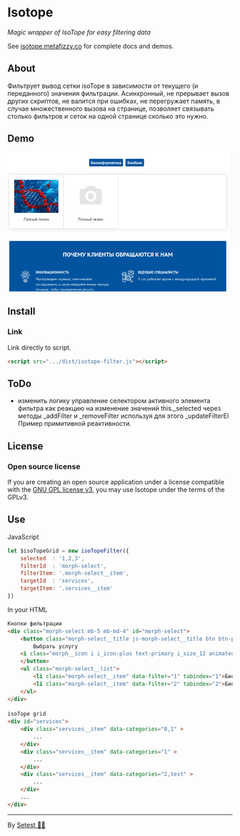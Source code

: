 # Isotope

_Magic wrapper of IsoTope for easy filtering data_

See [isotope.metafizzy.co](https://isotope.metafizzy.co) for complete docs and demos.

## About

Фильтрует вывод сетки isoTope в зависимости от текущего (и переданного) значения фильтрации.
Асинхронный, не прерывает вызов других скриптов, не валится при ошибках, не перегружает память,
в случае множественного вызова на странице, позволяет связывать столько фильтров и сеток на одной странице
сколько это нужно.

## Demo

![Filtering isotope](images/demo.gif)

## Install

### Link

Link directly to script.

``` html
<script src=".../dist/isotope-filter.js"></script>
```

## ToDo

- изменить логику управление селектором активного элемента фильтра как реакцию на
  изменение значений this._selected через методы _addFilter и _removeFilter используя для этого _updateFilterEl
  Пример примитивной реактивности.

## License

### Open source license

If you are creating an open source application under a license compatible with the [GNU GPL license v3](https://www.gnu.org/licenses/gpl-3.0.html), you may use Isotope under the terms of the GPLv3.

## Use

JavaScript

``` js
let $isoTopeGrid = new isoTopeFilter({
    selected  : '1,2,3',
    filterId  : 'morph-select',
    filterItem: '.morph-select__item',
    targetId  : 'services',
    targetItem: '.services__item'
})
```

In your HTML


``` html
Кнопки фильтрации
<div class="morph-select mb-5 mb-md-4" id="morph-select">
    <button class="morph-select__title js-morph-select__title btn btn-primary-light rounded d-md-none">
        Выбрать услугу
    <i class="morph__icon i i_icon-plus text-primary i_size_12 animated ml-2"></i>
    </button>
    <ul class="morph-select__list">
        <li class="morph-select__item" data-filter="1" tabindex="1">Биоинформатика</li>
        <li class="morph-select__item" data-filter="2" tabindex="2">Биобанк</li>
    </ul>
</div>

isoTope grid
<div id="services">
    <div class="services__item" data-categories="0,1" >
        ...
    </div>
    <div class="services__item" data-categories="1" >
        ...
    </div>
    <div class="services__item" data-categories="2,test" >
        ...
    </div>
    ...
</div>
```

* * *

By [Setest 🌈🐻](<itman116@gmail.com>)
